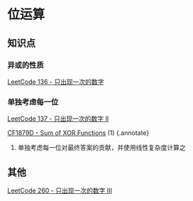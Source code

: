 # 位运算

## 知识点

### 异或的性质

[LeetCode 136 - 只出现一次的数字](https://leetcode.cn/problems/single-number/)

### 单独考虑每一位

[LeetCode 137 - 只出现一次的数字 II](https://leetcode.cn/problems/single-number-ii/)

[CF1879D - Sum of XOR Functions](https://codeforces.com/contest/1879/problem/D) (1)
{.annotate}

1. 单独考虑每一位对最终答案的贡献，并使用线性复杂度计算之

## 其他

[LeetCode 260 - 只出现一次的数字 III](https://leetcode.cn/problems/single-number-iii/)
